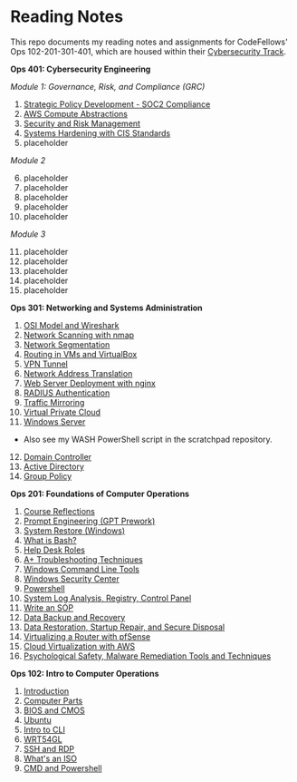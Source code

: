 # **Reading Notes**
This repo documents my reading notes and assignments for CodeFellows' Ops 102-201-301-401, which are housed within their [Cybersecurity Track](https://www.codefellows.org/learn-cybersecurity/).

**Ops 401: Cybersecurity Engineering**

*Module 1: Governance, Risk, and Compliance (GRC)*

1. [Strategic Policy Development - SOC2 Compliance](40101.md)
2. [AWS Compute Abstractions](40102.md)
3. [Security and Risk Management](40103.md)
4. [Systems Hardening with CIS Standards](40104.md)
5. placeholder

*Module 2*

6. placeholder
7. placeholder
8. placeholder
9. placeholder
10. placeholder

*Module 3* 

11. placeholder
12. placeholder
13. placeholder
14. placeholder
15. placeholder


**Ops 301: Networking and Systems Administration**

1. [OSI Model and Wireshark](301_01.md)
2. [Network Scanning with nmap](301_02.md)
3. [Network Segmentation](301_03.md)
4. [Routing in VMs and VirtualBox](30104.md)
5. [VPN Tunnel](30105.md)
6. [Network Address Translation](30106.md)
7. [Web Server Deployment with nginx](30107.md)
8. [RADIUS Authentication](30108.md)
9. [Traffic Mirroring](30109.md)
10. [Virtual Private Cloud](30110.md)
11. [Windows Server](30111.md)
 - Also see my WASH PowerShell script in the scratchpad repository.
12. [Domain Controller](30112.md)
13. [Active Directory](30113.md)
14. [Group Policy](30114.md)


**Ops 201: Foundations of Computer Operations**

1. [Course Reflections](201_15.md)
2. [Prompt Engineering (GPT Prework)](201_00.md)
3. [System Restore (Windows)](201_01.md)
4. [What is Bash?](201_02.md)
5. [Help Desk Roles](201_03.md)
6. [A+ Troubleshooting Techniques](201_04.md)
7. [Windows Command Line Tools](201_05.md)
8. [Windows Security Center](201_06.md)
9. [Powershell](201_07.md)
10. [System Log Analysis, Registry, Control Panel](201_08.md)
11. [Write an SOP](201_09.md)
12. [Data Backup and Recovery](201_10.md)
13. [Data Restoration, Startup Repair, and Secure Disposal](201_11.md)
14. [Virtualizing a Router with pfSense](201_12.md)
15. [Cloud Virtualization with AWS](201_13.md)
16. [Psychological Safety, Malware Remediation Tools and Techniques](201_14.md)


**Ops 102: Intro to Computer Operations**

1. [Introduction](102_01.md)
2. [Computer Parts](102_02.md)
3. [BIOS and CMOS](102_03.md)
4. [Ubuntu](102_04.md)
5. [Intro to CLI](102_05.md)
6. [WRT54GL](102_06.md)
7. [SSH and RDP](102_07.md)
8. [What's an ISO](102_08.md)
9. [CMD and Powershell](102_09.md)